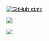 <!--
### Hi there 👋
**antoineveldhoven/antoineveldhoven** is a ✨ _special_ ✨ repository because its `README.md` (this file) appears on your GitHub profile.

Here are some ideas to get you started:

- 🔭 I’m currently working on ...
- 🌱 I’m currently learning ...
- 👯 I’m looking to collaborate on ...
- 🤔 I’m looking for help with ...
- 💬 Ask me about ...
- 📫 How to reach me: ...
- 😄 Pronouns: ...
- ⚡ Fun fact: ...
-->

[![GitHub stats](https://github-readme-stats.vercel.app/api?username=antoineveldhoven)](https://github.com/anuraghazra/github-readme-stats)

![](https://raw.githubusercontent.com/antoineveldhoven/github-stats/master/generated/overview.svg#gh-dark-mode-only)

![](https://raw.githubusercontent.com/antoineveldhoven/github-stats/master/generated/languages.svg#gh-dark-mode-only)
